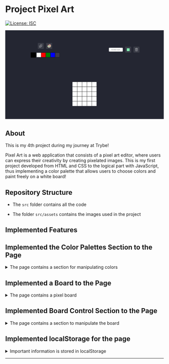 # Project Pixel Art

[![License: ISC](https://img.shields.io/badge/License-ISC-blue.svg)](https://opensource.org/licenses/ISC)

![Preview of Lessons Learned Project](./pixel-art.png)

## About

This is my 4th project during my journey at Trybe!

Pixel Art is a web application that consists of a pixel art editor, where users can express their creativity by creating pixelated images. This is my first project developed from HTML and CSS to the logical part with JavaScript, thus implementing a color palette that allows users to choose colors and paint freely on a white board!

## Repository Structure

- The `src` folder contains all the code

- The folder `src/assets` contains the images used in the project

## Implemented Features

## Implemented the Color Palettes Section to the Page

<details>
  <summary>
    The page contains a section for manipulating colors
  </summary> <br />

- The default colors are: `black` | `white` | `red` | `green` | `blue`

- The color `black` is always selected by default when the page loads

- You can randomize the existing colors in the palette, excluding the colors `black` and `white`; they will always be the first and second colors, respectively

- You can add new colors through the color input with the `id` named `input-custom-color`, and it is not possible to add duplicate colors
</details>


## Implemented a Board to the Page

<details>
  <summary>
    The page contains a pixel board
  </summary> <br/>

- Initially, the pixel board has **5 columns** and **5 rows**

- The initial color of each pixel on the board is `white`

- Each pixel has a height and width of 40px, including its content and excluding the 1px wide black border
</details>


## Implemented Board Control Section to the Page

<details>
  <summary>
   The page contains a section to manipulate the board
  </summary> <br />

- It is possible to change the board size using the input with the `id` named `board-size-input`, the minimum value is **5** (generating a 5x5 board) and the maximum value is **50** (generating a 50x50 board)

- It is possible to remove or add borders to the board pixels using the input with the `id` named `border-toggle`, the `gridTemplateColumns` and `gridTemplateRows` properties are altered to maintain the pixels with a width and height of 40px regardless of whether they have borders or not

- You can clear the board using the input with the `id` named `clear-board`, it not only completely clears the board but also resets its size to **5x5**
</details>


## Implemented localStorage for the page

<details>
  <summary>
    Important information is stored in localStorage
  </summary> <br />

- The current color palette is saved in localStorage with the key `colorPalette`

- User-added and/or randomized colors are preserved when reloading the page

- Painted pixels are saved in localStorage with the key `pixelBoard`

- The board is filled with the same colors used previously, in the correct positions upon page reload

- The size of the board is saved in localStorage with the key `boardSize`

- The board maintains its size when reloading the page
</details>

---
